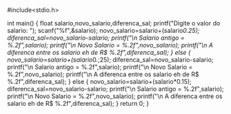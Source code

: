 #include<stdio.h>

int main() {
float salario,novo_salario,diferenca_sal;
printf("Digite o valor do salario: ");
scanf("%f",&salario);
novo_salario=salario+(salario*0.25);
diferenca_sal=novo_salario-salario;
printf("\n Salario antigo = %.2f",salario);
printf("\n Novo Salario = %.2f",novo_salario);
printf("\n A diferenca entre os salario eh de R$ %.2f",diferenca_sal);
} 
else {
novo_salario=salario+(salario*0.;25);
diferenca_sal=novo_salario-salario;
printf("\n Salario antigo = %.2f",salario);
printf("\n Novo Salario = %.2f",novo_salario);
printf("\n A diferenca entre os salario eh de R$ %.2f",diferenca_sal);
}
else {
novo_salario=salario+(salario*0.15);
      diferenca_sal=novo_salario-salario;
printf("\n Salario antigo = %.2f",salario);
      printf("\n Novo Salario = %.2f",novo_salario);
      printf("\n A diferenca entre os salario eh de R$ %.2f",diferenca_sal);
    }
  return 0;
}     
